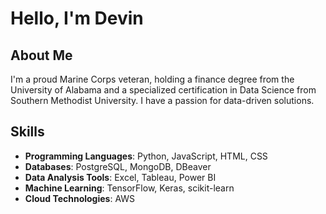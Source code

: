 # Hello, I'm Devin

##  About Me
I'm a proud Marine Corps veteran, holding a finance degree from the University of Alabama and a specialized certification in Data Science from Southern Methodist University. 
I have  a passion for data-driven solutions.

##  Skills
- **Programming Languages**: Python, JavaScript, HTML, CSS
- **Databases**: PostgreSQL, MongoDB, DBeaver
- **Data Analysis Tools**: Excel, Tableau, Power BI
- **Machine Learning**: TensorFlow, Keras, scikit-learn
- **Cloud Technologies**: AWS

